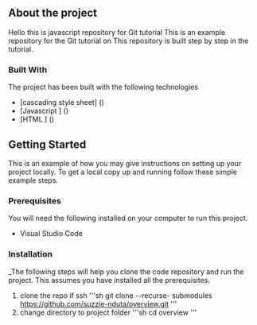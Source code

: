 <!-- ABOUT THE PROJECT -->
 ## About the project


Hello this is javascript repository for Git tutorial
This is an example repository for the Git tutorial on
This repository is built step by step in the tutorial.



### Built With

The project has been built with the following technologies


* [cascading style sheet] ()
* [Javascript ] ()
* [HTML ] ()


<!-- GETTING STARTED -->
## Getting Started


This is an example of how you may give instructions on setting up your project locally.
To get a local copy up and running follow these simple example steps.


### Prerequisites

You will need the following installed on your computer to run this project.

* Visual Studio Code


### Installation

_The following steps will help you clone the code repository and run the project. This assumes you have installed all the prerequisites.

   1. clone the repo if ssh
           '''sh
           git clone --recurse-
           submodules 
            https://github.com/suzzie-nduta/overview.git
               '''
   2. change directory to project folder
      '''sh
      cd overview
      '''
